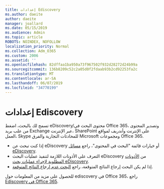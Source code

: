 ```yaml
---
title: إعدادات Ediscovery
ms.author: daeite
author: daeite
manager: joallard
ms.date: 05/15/2019
ms.audience: Admin
ms.topic: article
ROBOTS: NOINDEX, NOFOLLOW
localization_priority: Normal
ms.collection: Adm_O365
ms.custom: 2006
ms.assetid: ''
ms.openlocfilehash: 82dffaa1ba950a73f967502f932d28272d24b99a
ms.sourcegitcommit: 136b8209c52c2a05d0f2fdaab93b2cd92253fa2c
ms.translationtype: MT
ms.contentlocale: ar-SA
ms.lasthandoff: 06/07/2019
ms.locfileid: "34770199"
---
```

# <a name="ediscovery-settings"></a>إعدادات Ediscovery

تسمح لك بالبحث، اضغط eDiscovery/محتوى البحث في Office 365، وتصدير المحتوى من علب بريد Exchange عبر الإنترنت، SharePoint على الإنترنت وأندريف لمواقع العمل، Skype للمحادثات التجارية والفرق Microsoft ومجموعات Office 365.

- إذا كنت تبحث عن eDiscovery أو خيارات قائمة "البحث في المحتوى"، راجع [مسائل eDiscovery](https://docs.microsoft.com/alchemyinsights/ediscovery-issues).
- التعرف على الأذونات اللازمة لتنفيذ عمليات البحث eDiscovery من [الأذونات المطلوبة لإجراء عمليات بحث eDiscovery](https://docs.microsoft.com/alchemyinsights/permissions-required-for-ediscovery-searches).
- إذا لم يكن البحث إرجاع النتائج المتوقعة، راجع [البحث عدم إرجاع النتائج المتوقعة](https://docs.microsoft.com/alchemyinsights/search-not-returning-expected-results).

للحصول على مزيد من المعلومات حول ediscovery في Office 365، راجع [Ediscovery في Office 365](https://docs.microsoft.com/office365/securitycompliance/ediscovery).
